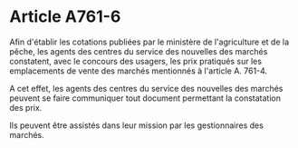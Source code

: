 # Article A761-6

Afin d'établir les cotations publiées par le ministère de l'agriculture et de la pêche, les agents des centres du service des nouvelles des marchés constatent, avec le concours des usagers, les prix pratiqués sur les emplacements de vente des marchés mentionnés à l'article A. 761-4.

A cet effet, les agents des centres du service des nouvelles des marchés peuvent se faire communiquer tout document permettant la constatation des prix.

Ils peuvent être assistés dans leur mission par les gestionnaires des marchés.
